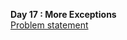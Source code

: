 <b>Day 17 : More Exceptions </b>
<br>
<a href="https://www.hackerrank.com/challenges/30-more-exceptions/problem">Problem statement</a>
